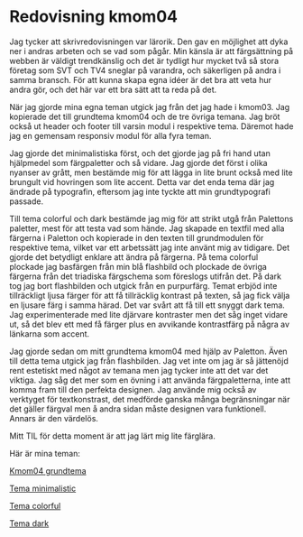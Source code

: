 ---
---
Redovisning kmom04
=========================
Jag tycker att skrivredovisningen var lärorik. Den gav en möjlighet att dyka ner i andras arbeten och se vad som pågår. Min känsla är att färgsättning på webben är väldigt trendkänslig och det är tydligt hur mycket två så stora företag som SVT och TV4 sneglar på varandra, och säkerligen på andra i samma bransch. För att kunna skapa egna idéer är det bra att veta hur andra gör, och det här var ett bra sätt att ta reda på det.

När jag gjorde mina egna teman utgick jag från det jag hade i kmom03. Jag kopierade det till grundtema kmom04 och de tre övriga temana. Jag bröt också ut header och footer till varsin modul i respektive tema. Däremot hade jag en gemensam responsiv modul för alla fyra teman.

Jag gjorde det minimalistiska först, och det gjorde jag på fri hand utan hjälpmedel som färgpaletter och så vidare. Jag gjorde det först i olika nyanser av grått, men bestämde mig för att lägga in lite brunt också med lite brungult vid hovringen som lite accent. Detta var det enda tema där jag ändrade på typografin, eftersom jag inte tyckte att min grundtypografi passade.

Till tema colorful och dark bestämde jag mig för att strikt utgå från Palettons paletter, mest för att testa vad som hände. Jag skapade en textfil med alla färgerna i Paletton och kopierade in den texten till grundmodulen för respektive tema, vilket var ett arbetssätt jag inte använt mig av tidigare. Det gjorde det betydligt enklare att ändra på färgerna. På tema colorful plockade jag basfärgen från min blå flashbild och plockade de övriga färgerna från det triadiska färgschema som föreslogs utifrån det. På dark tog jag bort flashbilden och utgick från en purpurfärg. Temat erbjöd inte tillräckligt ljusa färger för att få tillräcklig kontrast på texten, så jag fick välja en ljusare färg i samma härad. Det var svårt att få till ett snyggt dark tema. Jag experimenterade med lite djärvare kontraster men det såg inget vidare ut, så det blev ett med få färger plus en avvikande kontrastfärg på några av länkarna som accent.

Jag gjorde sedan om mitt grundtema kmom04 med hjälp av Paletton. Även till detta tema utgick jag från flashbilden. Jag vet inte om jag är så jättenöjd rent estetiskt med något av temana men jag tycker inte att det var det viktiga. Jag såg det mer som en övning i att använda färgpaletterna, inte att komma fram till den perfekta designen. Jag använde mig också av verktyget för textkonstrast, det medförde ganska många begränsningar när det gäller färgval men å andra sidan måste designen vara funktionell. Annars är den värdelös.

Mitt TIL för detta moment är att jag lärt mig lite färglära.

Här är mina teman:

[Kmom04 grundtema](http://www.student.bth.se/~inla18/dbwebb-kurser/design/me/redovisa/htdocs/?style=kmom04)

[Tema minimalistic](http://www.student.bth.se/~inla18/dbwebb-kurser/design/me/redovisa/htdocs/?style=04_minimalistic)

[Tema colorful](http://www.student.bth.se/~inla18/dbwebb-kurser/design/me/redovisa/htdocs/?style=04_colorful)

[Tema dark](http://www.student.bth.se/~inla18/dbwebb-kurser/design/me/redovisa/htdocs/?style=04_dark)
